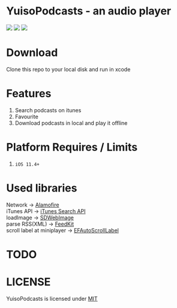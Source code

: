 # YuisoPodcasts - an audio player
![](https://img.shields.io/github/license/mashape/apistatus.svg)
![](https://img.shields.io/badge/platform-ios11.4%2B-orange.svg)
![](https://img.shields.io/badge/language-swift4.2-brightgreen.svg)

# Download
Clone this repo to your local disk and run in xcode  
<kbd><img scr="https://github.com/RenruiLiu/YuisoPodcasts/blob/master/screenshot1.png" width="300"></kbd>
<kbd><img scr="https://github.com/RenruiLiu/YuisoPodcasts/blob/master/screenshot2.png" width="300"></kbd>
<kbd><img scr="https://github.com/RenruiLiu/YuisoPodcasts/blob/master/screenshot3.png" width="300"></kbd>  

# Features
1. Search podcasts on itunes
2. Favourite 
3. Download podcasts in local and play it offline  

# Platform Requires / Limits
1. `iOS 11.4+`  

# Used libraries
Network -> [Alamofire](https://github.com/Alamofire/Alamofire)  
iTunes API -> [iTunes Search API](https://affiliate.itunes.apple.com/resources/documentation/itunes-store-web-service-search-api/)  
loadImage -> [SDWebImage](https://github.com/rs/SDWebImage)  
parse RSS(XML) -> [FeedKit](https://github.com/nmdias/FeedKit)  
scroll label at miniplayer -> [EFAutoScrollLabel](https://github.com/EyreFree/EFAutoScrollLabel)  

# TODO

# LICENSE
YuisoPodcasts is licensed under [MIT](https://github.com/RenruiLiu/YuisoPodcasts/blob/master/LICENSE)
